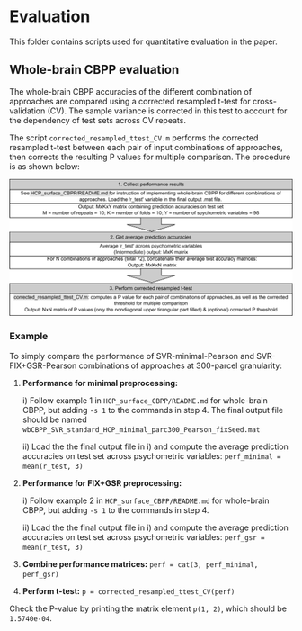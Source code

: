 # Evaluation

This folder contains scripts used for quantitative evaluation in the paper. 

## Whole-brain CBPP evaluation

The whole-brain CBPP accuracies of the different combination of approaches are compared using a corrected resampled t-test for cross-validation (CV). The sample variance is corrected in this test to account for the dependency of test sets across CV repeats. 

The script `corrected_resampled_ttest_CV.m` performs the corrected resampled t-test between each pair of input combinations of approaches, then corrects the resulting P values for multiple comparison. The procedure is as shown below:

<img src="../images/evaluation_readme_img1.png" />

### Example

To simply compare the performance of SVR-minimal-Pearson and SVR-FIX+GSR-Pearson combinations of approaches at 300-parcel granularity: 

1. **Performance for minimal preprocessing:** 

    i) Follow example 1 in `HCP_surface_CBPP/README.md` for whole-brain CBPP, but adding `-s 1` to the commands in step 4. The final output file should be named `wbCBPP_SVR_standard_HCP_minimal_parc300_Pearson_fixSeed.mat`

    ii) Load the the final output file in i) and compute the average prediction accuracies on test set across psychometric variables: `perf_minimal = mean(r_test, 3)`

2. **Performance for FIX+GSR preprocessing:** 

    i) Follow example 2 in `HCP_surface_CBPP/README.md` for whole-brain CBPP, but adding `-s 1` to the commands in step 4.

    ii) Load the the final output file in i) and compute the average prediction accuracies on test set across psychometric variables: `perf_gsr = mean(r_test, 3)`

3. **Combine performance matrices:** `perf = cat(3, perf_minimal, perf_gsr)`

4. **Perform t-test:** `p = corrected_resampled_ttest_CV(perf)`

Check the P-value by printing the matrix element `p(1, 2)`, which should be `1.5740e-04`.

